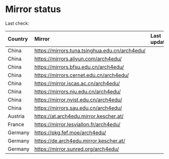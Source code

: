 <script src="./time.js"></script>
# Mirror status
Last check: <script type="text/javascript">localize(1724433459.970661);</script>

|Country|Mirror|Last update|
|:------|:-----|:----------|
|China|https://mirrors.tuna.tsinghua.edu.cn/arch4edu/|<script type="text/javascript">localize(1724395134);</script>|
|China|https://mirrors.aliyun.com/arch4edu/|<script type="text/javascript">localize(1724395134);</script>|
|China|https://mirrors.bfsu.edu.cn/arch4edu/|<script type="text/javascript">localize(1724395134);</script>|
|China|https://mirrors.cernet.edu.cn/arch4edu/|<script type="text/javascript">localize(1724395134);</script>|
|China|https://mirror.iscas.ac.cn/arch4edu/|<script type="text/javascript">localize(1724395134);</script>|
|China|https://mirrors.nju.edu.cn/arch4edu/|<script type="text/javascript">localize(1724351901);</script>|
|China|https://mirror.nyist.edu.cn/arch4edu/|<script type="text/javascript">localize(1724395134);</script>|
|China|https://mirrors.sau.edu.cn/arch4edu/|<script type="text/javascript">localize(1724395134);</script>|
|Austria|https://at.arch4edu.mirror.kescher.at/|<script type="text/javascript">localize(1724395134);</script>|
|France|https://mirror.lesviallon.fr/arch4edu/|<script type="text/javascript">localize(1724395134);</script>|
|Germany|https://pkg.fef.moe/arch4edu/|<script type="text/javascript">localize(1724395134);</script>|
|Germany|https://de.arch4edu.mirror.kescher.at/|<script type="text/javascript">localize(1724395134);</script>|
|Germany|https://mirror.sunred.org/arch4edu/|<script type="text/javascript">localize(1724395134);</script>|

<script src="./tablefilter/tablefilter.js"></script>
<script src="./table.js"></script>
